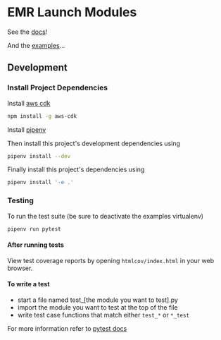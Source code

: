 # EMR Launch Modules

See the [docs](docs/)!

And the [examples](examples/)...

## Development

### Install Project Dependencies

Install [aws cdk](https://docs.aws.amazon.com/cdk/latest/guide/getting_started.html)
```sh
npm install -g aws-cdk
```

Install [pipenv](https://github.com/pypa/pipenv)

Then install this project's development dependencies using

```sh
pipenv install --dev
```

Finally install this project's dependencies using

```sh
pipenv install '-e .'
```


### Testing

To run the test suite (be sure to deactivate the examples virtualenv)
```sh
pipenv run pytest
```

#### After running tests

View test coverage reports by opening `htmlcov/index.html` in your web browser.

#### To write a test
* start a file named test_[the module you want to test].py
* import the module you want to test at the top of the file
* write test case functions that match either `test_*` or `*_test`

For more information refer to [pytest docs](https://docs.pytest.org/en/latest/getting-started.html)
